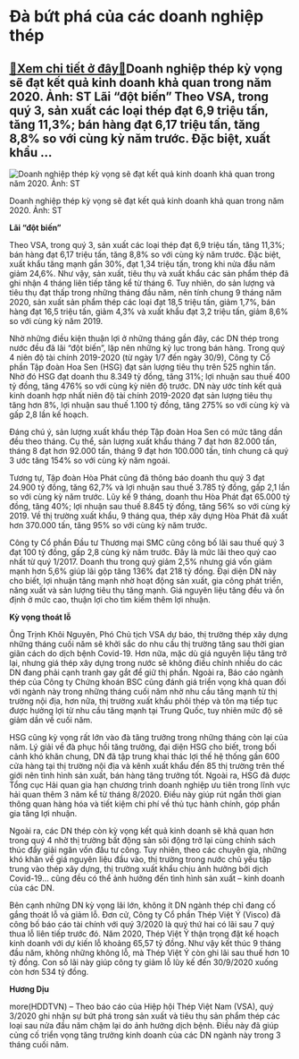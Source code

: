 Đà bứt phá của các doanh nghiệp thép
====================================

[:gift:Xem chi tiết ở đây:gift:](https://hddtvn.com/da-but-pha-cua-cac-doanh-nghiep-thep/)Doanh nghiệp thép kỳ vọng sẽ đạt kết quả kinh doanh khả quan trong năm 2020. Ảnh: ST Lãi “đột biến” Theo VSA, trong quý 3, sản xuất các loại thép đạt 6,9 triệu tấn, tăng 11,3%; bán hàng đạt 6,17 triệu tấn, tăng 8,8% so với cùng kỳ năm trước. Đặc biệt, xuất khẩu …
-----------------------------------------------------------------------------------------------------------------------------------------------------------------------------------------------------------------------------------------------------------------------





![Doanh nghiệp thép kỳ vọng sẽ đạt kết quả kinh doanh khả quan trong năm 2020. 	Ảnh: ST](https://hddtvn.com/wp-content/uploads/2021/01/3745_5-5614__HUY7023-2.jpg "Doanh nghiệp thép kỳ vọng sẽ đạt kết quả kinh doanh khả quan trong năm 2020. 	Ảnh: ST")


Doanh nghiệp thép kỳ vọng sẽ đạt kết quả kinh doanh khả quan trong năm 2020. Ảnh: ST



**Lãi “đột biến”**


Theo VSA, trong quý 3, sản xuất các loại thép đạt 6,9 triệu tấn, tăng 11,3%; bán hàng đạt 6,17 triệu tấn, tăng 8,8% so với cùng kỳ năm trước. Đặc biệt, xuất khẩu tăng mạnh gần 30%, đạt 1,34 triệu tấn, trong khi nửa đầu năm giảm 24,6%. Như vậy, sản xuất, tiêu thụ và xuất khẩu các sản phẩm thép đã ghi nhận 4 tháng liên tiếp tăng kể từ tháng 6. Tuy nhiên, do sản lượng và tiêu thụ đạt thấp trong những tháng đầu năm, nên tính chung 9 tháng năm 2020, sản xuất sản phẩm thép các loại đạt 18,5 triệu tấn, giảm 1,7%, bán hàng đạt 16,5 triệu tấn, giảm 4,3% và xuất khẩu đạt 3,2 triệu tấn, giảm 8,6% so với cùng kỳ năm 2019.


Nhờ những điều kiện thuận lợi ở những tháng gần đây, các DN thép trong nước đều đã lãi “đột biến”, lập nên những kỷ lục trong bán hàng. Trong quý 4 niên độ tài chính 2019-2020 (từ ngày 1/7 đến ngày 30/9), Công ty Cổ phần Tập đoàn Hoa Sen (HSG) đạt sản lượng tiêu thụ trên 525 nghìn tấn. Nhờ đó HSG đạt doanh thu 8.349 tỷ đồng, tăng 31%; lợi nhuận sau thuế 400 tỷ đồng, tăng 476% so với cùng kỳ niên độ trước. DN này ước tính kết quả kinh doanh hợp nhất niên độ tài chính 2019-2020 đạt sản lượng tiêu thụ tăng hơn 8%, lợi nhuận sau thuế 1.100 tỷ đồng, tăng 275% so với cùng kỳ và gấp 2,8 lần kế hoạch.


Đáng chú ý, sản lượng xuất khẩu thép Tập đoàn Hoa Sen có mức tăng dần đều theo tháng. Cụ thể, sản lượng xuất khẩu tháng 7 đạt hơn 82.000 tấn, tháng 8 đạt hơn 92.000 tấn, tháng 9 đạt hơn 100.000 tấn, tính chung cả quý 3 ước tăng 154% so với cùng kỳ năm ngoái.


Tương tự, Tập đoàn Hòa Phát cũng đã thông báo doanh thu quý 3 đạt 24.900 tỷ đồng, tăng 62,7% và lợi nhuận sau thuế 3.785 tỷ đồng, gấp 2,1 lần so với cùng kỳ năm trước. Lũy kế 9 tháng, doanh thu Hòa Phát đạt 65.000 tỷ đồng, tăng 40%; lợi nhuận sau thuế 8.845 tỷ đồng, tăng 56% so với cùng kỳ 2019. Về thị trường xuất khẩu, 9 tháng qua, thép xây dựng Hòa Phát đã xuất hơn 370.000 tấn, tăng 95% so với cùng kỳ năm trước.


Công ty Cổ phần Đầu tư Thương mại SMC cũng công bố lãi sau thuế quý 3 đạt 100 tỷ đồng, gấp 2,8 cùng kỳ năm trước. Đây là mức lãi theo quý cao nhất từ quý 1/2017. Doanh thu trong quý giảm 2,5% nhưng giá vốn giảm mạnh hơn 5,6% giúp lãi gộp tăng 136% đạt 218 tỷ đồng. Đại diện DN này cho biết, lợi nhuận tăng mạnh nhờ hoạt động sản xuất, gia công phát triển, năng xuất và sản lượng tiêu thụ tăng mạnh. Giá nguyên liệu tăng đều và ổn định ở mức cao, thuận lợi cho tìm kiếm thêm lợi nhuận.


**Kỳ vọng thoát lỗ**


Ông Trịnh Khôi Nguyên, Phó Chủ tịch VSA dự báo, thị trường thép xây dựng những tháng cuối năm sẽ khởi sắc do nhu cầu thị trường tăng sau thời gian giãn cách do dịch bệnh Covid-19. Hơn nữa, mặc dù giá nguyên liệu tăng trở lại, nhưng giá thép xây dựng trong nước sẽ không điều chỉnh nhiều do các DN đang phải cạnh tranh gay gắt để giữ thị phần. Ngoài ra, Báo cáo ngành thép của Công ty Chứng khoán BSC cũng đánh giá triển vọng khả quan đối với ngành này trong những tháng cuối năm nhờ nhu cầu tăng mạnh từ thị trường nội địa, hơn nữa, thị trường xuất khẩu phôi thép và tôn mạ tiếp tục được hưởng lợi từ nhu cầu tăng mạnh tại Trung Quốc, tuy nhiên mức độ sẽ giảm dần về cuối năm.


HSG cũng kỳ vọng rất lớn vào đà tăng trưởng trong những tháng còn lại của năm. Lý giải về đà phục hồi tăng trưởng, đại diện HSG cho biết, trong bối cảnh khó khăn chung, DN đã tập trung khai thác lợi thế hệ thống gần 600 cửa hàng tại thị trường nội địa và kênh xuất khẩu đến 85 thị trường trên thế giới nên tình hình sản xuất, bán hàng tăng trưởng tốt. Ngoài ra, HSG đã được Tổng cục Hải quan gia hạn chương trình doanh nghiệp ưu tiên trong lĩnh vực hải quan thêm 3 năm kể từ tháng 8/2020. Điều này giúp rút ngắn thời gian thông quan hàng hóa và tiết kiệm chi phí về thủ tục hành chính, góp phần gia tăng lợi nhuận.


Ngoài ra, các DN thép còn kỳ vọng kết quả kinh doanh sẽ khả quan hơn trong quý 4 nhờ thị trường bất động sản sôi động trở lại cùng chính sách thúc đẩy giải ngân vốn đầu tư công. Tuy nhiên, theo các chuyên gia, những khó khăn về giá nguyên liệu đầu vào, thị trường trong nước chủ yếu tập trung vào thép xây dựng, thị trường xuất khẩu chịu ảnh hưởng bởi dịch Covid-19… cũng đều có thể ảnh hưởng đến tình hình sản xuất – kinh doanh của các DN.





Bên cạnh những DN kỳ vọng lãi lớn, không ít DN ngành thép chỉ đang cố gắng thoát lỗ và giảm lỗ. Đơn cử, Công ty Cổ phần Thép Việt Ý (Visco) đã công bố báo cáo tài chính với quý 3/2020 là quý thứ hai có lãi sau 7 quý thua lỗ liên tiếp trước đó. Năm 2020, Thép Việt Ý thận trọng đặt kế hoạch kinh doanh với dự kiến lỗ khoảng 65,57 tỷ đồng. Như vậy kết thúc 9 tháng đầu năm, không những không lỗ, mà Thép Việt Ý còn ghi lãi sau thuế hơn 10 tỷ đồng. Con số lãi này giúp công ty giảm lỗ lũy kế đến 30/9/2020 xuống còn hơn 534 tỷ đồng.




**Hương Dịu**



more(HDDTVN) – Theo báo cáo của Hiệp hội Thép Việt Nam (VSA), quý 3/2020 ghi nhận sự bứt phá trong sản xuất và tiêu thụ sản phẩm thép các loại sau nửa đầu năm chậm lại do ảnh hưởng dịch bệnh. Điều này đã giúp củng cố triển vọng tăng trưởng kinh doanh của các DN ngành này trong 3 tháng cuối năm.

